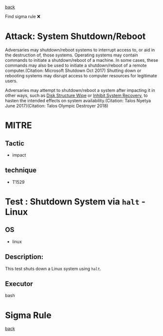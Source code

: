 
[back](../index.md)

Find sigma rule :x: 

# Attack: System Shutdown/Reboot 

Adversaries may shutdown/reboot systems to interrupt access to, or aid in the destruction of, those systems. Operating systems may contain commands to initiate a shutdown/reboot of a machine. In some cases, these commands may also be used to initiate a shutdown/reboot of a remote computer.(Citation: Microsoft Shutdown Oct 2017) Shutting down or rebooting systems may disrupt access to computer resources for legitimate users.

Adversaries may attempt to shutdown/reboot a system after impacting it in other ways, such as [Disk Structure Wipe](https://attack.mitre.org/techniques/T1561/002) or [Inhibit System Recovery](https://attack.mitre.org/techniques/T1490), to hasten the intended effects on system availability.(Citation: Talos Nyetya June 2017)(Citation: Talos Olympic Destroyer 2018)

# MITRE
## Tactic
  - impact


## technique
  - T1529


# Test : Shutdown System via `halt` - Linux
## OS
  - linux


## Description:
This test shuts down a Linux system using `halt`.


## Executor
bash

# Sigma Rule


[back](../index.md)
